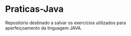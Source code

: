 # Praticas-Java
Repositório destinado a salvar os exercícios utilizados para aperfeiçoamento da linguagem JAVA.
